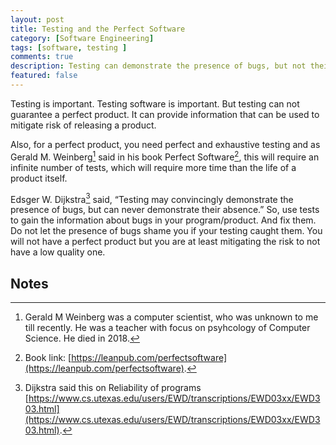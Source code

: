 ```yaml
---
layout: post
title: Testing and the Perfect Software
category: [Software Engineering]
tags: [software, testing ]
comments: true
description: Testing can demonstrate the presence of bugs, but not their absence.
featured: false
---
```


Testing is important. Testing software is important. But testing can not guarantee a perfect product. It can provide information that can be used to mitigate risk of releasing a product.

Also, for a perfect product, you need perfect and exhaustive testing and as Gerald M. Weinberg[^1] said in his book Perfect Software[^2], this will require an infinite number of tests, which will require more time than the life of a product itself.

Edsger W. Dijkstra[^3] said, “Testing may convincingly demonstrate the presence of bugs, but can never demonstrate their absence.” So, use tests to gain the information about bugs in your program/product. And fix them. Do not let the presence of bugs shame you if your testing caught them. You will not have a perfect product but you are at least mitigating the risk to not have a low quality one.


## Notes

[^1]: Gerald M Weinberg was a computer scientist, who was unknown to me till recently. He was a teacher with focus on psyhcology of Computer Science. He died in 2018.   
[^2]: Book link: [https://leanpub.com/perfectsoftware](https://leanpub.com/perfectsoftware). 
[^3]: Dijkstra said this on Reliability of programs [https://www.cs.utexas.edu/users/EWD/transcriptions/EWD03xx/EWD303.html](https://www.cs.utexas.edu/users/EWD/transcriptions/EWD03xx/EWD303.html). 
